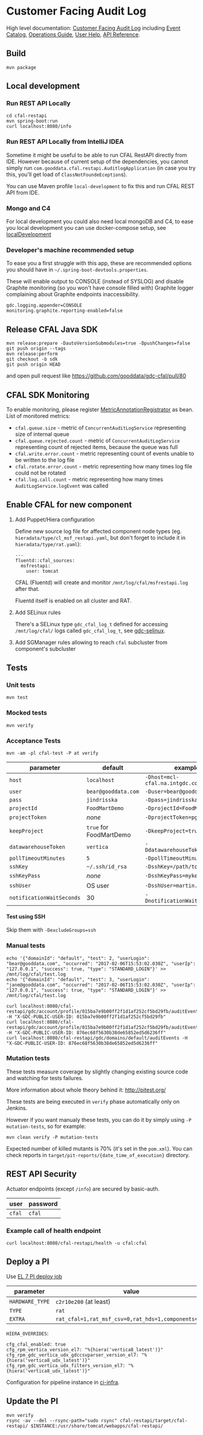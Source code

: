 # Customer Facing Audit Log

High level documentation:
[Customer Facing Audit Log](https://confluence.intgdc.com/display/plat/CFAL+-+Customer+Facing+Audit+Log)
including
[Event Catalog](https://confluence.intgdc.com/display/plat/CFAL+Event+Catalog),
[Operations Guide](https://confluence.intgdc.com/display/plat/CFAL+Operations+Guide),
[User Help](https://help.gooddata.com/display/doc/Auditing+Platform+Events),
[API Reference](https://help.gooddata.com/display/developer/API+Reference#/reference/audit-events).

## Build
```
mvn package
```

## Local development

### Run REST API Locally
```
cd cfal-restapi
mvn spring-boot:run
curl localhost:8080/info
```

### Run REST API Locally from IntelliJ IDEA

Sometime it might be useful to be able to run CFAL RestAPI directly from IDE. However because of current setup of the dependencies, you cannot simply run `com.gooddata.cfal.restapi.AuditlogApplication` (in case you try this, you'll get load of `ClassNotFoundeEception`s).

You can use Maven profile `local-development` to fix this and run CFAL REST API from IDE. 

### Mongo and C4
For local development you could also need local mongoDB and C4, to ease you local development you can use docker-compose setup, see [localDevelopment](localDevelopment) 

### Developer's machine recommended setup

To ease you a first struggle with this app, these are recommended options you should have in `~/.spring-boot-devtools.properties`.

These will enable output to CONSOLE (instead of SYSLOG) and disable Graphite monitoring (so you won't have console filled with)
Graphite logger complaining about Graphite endpoints inaccessibility.

```
gdc.logging.appender=CONSOLE
monitoring.graphite.reporting-enabled=false
```

## Release CFAL Java SDK
```
mvn release:prepare -DautoVersionSubmodules=true -DpushChanges=false
git push origin --tags
mvn release:perform
git checkout -b sdk
git push origin HEAD
```
and open pull request like https://github.com/gooddata/gdc-cfal/pull/80

## CFAL SDK Monitoring

To enable monitoring, please register [MetricAnnotationRegistrator](https://github.com/gooddata/gdc-jvm-monitoring/blob/master/monitoring-metrics/src/main/java/com/gooddata/commons/monitoring/metrics/MetricAnnotationRegistrator.java) as bean.
 List of monitored metrics:

* `cfal.queue.size` - metric of `ConcurrentAuditLogService` representing size of internal queue 
* `cfal.queue.rejected.count` - metric of `ConcurrentAuditLogService` representing count of rejected items, because the queue was full
* `cfal.write.error.count` - metric representing count of events unable to be written to the log file
* `cfal.rotate.error.count` - metric representing how many times log file could not be rotated
* `cfal.log.call.count` - metric representing how many times `AuditLogService.logEvent` was called

## Enable CFAL for new component

1. Add Puppet/Hiera configuration

   Define new source log file for affected component node types (eg. `hieradata/type/cl_msf_restapi.yaml`, but don't forget to include it in `hieradata/type/rat.yaml`):
    ```
    ---
    fluentd::cfal_sources:
      msfrestapi:
        user: tomcat
    ```
    CFAL (Fluentd) will create and monitor `/mnt/log/cfal/msfrestapi.log` after that.

    Fluentd itself is enabled on all cluster and RAT.

2. Add SELinux rules

   There's a SELinux type `gdc_cfal_log_t` defined for accessing `/mnt/log/cfal/` logs called `gdc_cfal_log_t`, see [gdc-selinux](https://github.com/gooddata/gdc-selinux).

3. Add SGManager rules allowing to reach `cfal` subcluster from component's subcluster

## Tests

### Unit tests
```
mvn test
```

### Mocked tests
```
mvn verify
```

### Acceptance Tests
```
mvn -am -pl cfal-test -P at verify
```

parameter                | default                 | example
-------------------------|-------------------------|--------
`host`                   | `localhost`             | `-Dhost=mcl-cfal.na.intgdc.com`
`user`                   | `bear@gooddata.com`     | `-Duser=bear@gooddata.com`
`pass`                   | `jindrisska`            | `-Dpass=jindrisska`
`projectId`              | `FoodMartDemo`          | `-DprojectId=FoodMartDemo`
`projectToken`           | _none_                  | `-DprojectToken=pgroup2`
`keepProject`            | `true` for FoodMartDemo | `-DkeepProject=true`
`datawarehouseToken`     | `vertica`               | `-DdatawarehouseToken=vertica`
`pollTimeoutMinutes`     | `5`                     | `-DpollTimeoutMinutes=5`
`sshKey`                 | `~/.ssh/id_rsa`         | `-DsshKey=/path/to/key`
`sshKeyPass`             | _none_                  | `-DsshKeyPass=mykeypass`
`sshUser`                | OS user                 | `-DsshUser=martin.caslavsky`
`notificationWaitSeconds`| 30                      | `-DnotificationWaitSeconds=10`

#### Test using SSH

Skip them with `-DexcludeGroups=ssh`


### Manual tests

```
echo '{"domainId": "default", "test": 2, "userLogin": "bear@gooddata.com", "occurred": "2017-02-06T15:53:02.030Z", "userIp": "127.0.0.1", "success": true, "type": "STANDARD_LOGIN"}' >> /mnt/log/cfal/test.log
echo '{"domainId": "default", "test": 3, "userLogin": "jane@gooddata.com", "occurred": "2017-02-06T15:53:02.030Z", "userIp": "127.0.0.1", "success": true, "type": "STANDARD_LOGIN"}' >> /mnt/log/cfal/test.log

curl localhost:8080/cfal-restapi/gdc/account/profile/015ba7e9b00ff2f1d1af252cf5bd29fb/auditEvents -H "X-GDC-PUBLIC-USER-ID: 015ba7e9b00ff2f1d1af252cf5bd29fb"
curl localhost:8080/cfal-restapi/gdc/account/profile/015ba7e9b00ff2f1d1af252cf5bd29fb/auditEvents -H "X-GDC-PUBLIC-USER-ID: 876ec68f5630b38de65852ed5d6236ff"
curl localhost:8080/cfal-restapi/gdc/domains/default/auditEvents -H "X-GDC-PUBLIC-USER-ID: 876ec68f5630b38de65852ed5d6236ff"
```

### Mutation tests

These tests measure coverage by slightly changing existing source code and watching for tests failures.

More information about whole theory behind it: http://pitest.org/

These tests are being executed in `verify` phase automatically only on Jenkins.

However if you want manualy these tests, you can do it by simply using `-P mutation-tests`, so for example:
```
mvn clean verify -P mutation-tests
```

Expected number of killed mutants is 70% (it's set in the `pom.xml`).
You can check reports in `target/pit-reports/{date_time_of_execution}` directory.

## REST API Security

Actuator endpoints (except `/info`) are secured by basic-auth.

   user   |     password        |
----------|---------------------|
  `cfal`  |      `cfal`         |
  
### Example call of health endpoint
`
curl localhost:8080/cfal-restapi/health -u cfal:cfal
`

## Deploy a PI
Use [EL 7 PI deploy job](https://ci.intgdc.com/job/deploy-instance-el7/build?delay=0sec)

parameter | value
----------|-------
`HARDWARE_TYPE` | `c2r10e200` (at least)
`TYPE`          | `rat`
`EXTRA`         | `rat_cfal=1,rat_msf_csv=0,rat_hds=1,components=msf`

`HIERA_OVERRIDES`:
```
cfg_cfal_enabled: true
cfg_rpm_vertica_version_el7: "%{hiera('vertica8_latest')}"
cfg_rpm_gdc_vertica_udx_gdccsvparser_version_el7: "%{hiera('vertica8_udx_latest')}"
cfg_rpm_gdc_vertica_udx_filters_version_el7: "%{hiera('vertica8_udx_latest')}"
```

Configuration for pipeline instance in [ci-infra](https://github.com/gooddata/ci-infra/blob/master/jenkins/jobs/ci/cfal-project.yaml).

## Update the PI

```
mvn verify
rsync -av --del --rsync-path="sudo rsync" cfal-restapi/target/cfal-restapi/ $INSTANCE:/usr/share/tomcat/webapps/cfal-restapi/
```

